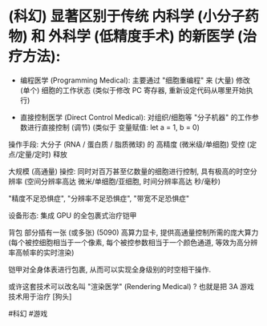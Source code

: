 # (科幻) 显著区别于传统 内科学 (小分子药物) 和 外科学 (低精度手术) 的新医学 (治疗方法):

+ 编程医学 (Programming Medical): 主要通过 "细胞重编程" 来 (大量) 修改 (单个) 细胞的工作状态 (类似于修改 PC 寄存器, 重新设定代码从哪里开始执行)

+ 直接控制医学 (Direct Control Medical): 对组织/细胞等 "分子机器" 的工作参数进行直接控制 (调节) (类似于 变量赋值: let a = 1, b = 0)

操作手段: 大分子 (RNA / 蛋白质 / 脂质微球) 的 高精度 (微米级/单细胞) 受控 (定点/定量/定时) 释放

大规模 (高通量) 操控: 同时对百万甚至亿数量的细胞进行控制, 具有极高的时空分辨率 (空间分辨率高达 微米/单细胞/亚细胞, 时间分辨率高达 秒/毫秒)

"精度不足恐惧症", "分辨率不足恐惧症", "带宽不足恐惧症"

设备形态: 集成 GPU 的全包裹式治疗铠甲

背包 部分插有一张 (或多张) (5090) 高算力显卡, 提供高通量控制所需的庞大算力 (每个被控细胞相当于一个像素, 每个被控参数相当于一个颜色通道, 等效为高分辨率高帧率的实时渲染)

铠甲对全身体表进行包裹, 从而可以实现全身级别的时空相干操作.

或许这套技术可以改名叫 "渲染医学" (Rendering Medical) ? 也就是把 3A 游戏技术用于治疗 [狗头]

 #科幻 #游戏
